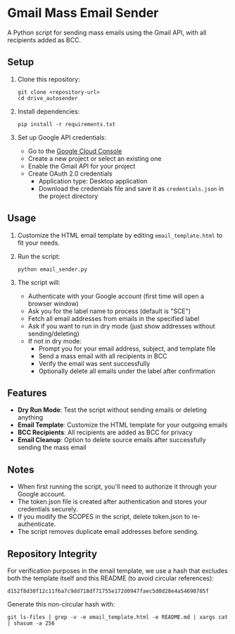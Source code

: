 # Gmail Mass Email Sender

A Python script for sending mass emails using the Gmail API, with all recipients added as BCC.

## Setup

1. Clone this repository:
   ```
   git clone <repository-url>
   cd drive_autosender
   ```

2. Install dependencies:
   ```
   pip install -r requirements.txt
   ```

3. Set up Google API credentials:
   - Go to the [Google Cloud Console](https://console.cloud.google.com/)
   - Create a new project or select an existing one
   - Enable the Gmail API for your project
   - Create OAuth 2.0 credentials
     - Application type: Desktop application
     - Download the credentials file and save it as `credentials.json` in the project directory

## Usage

1. Customize the HTML email template by editing `email_template.html` to fit your needs.

2. Run the script:
   ```
   python email_sender.py
   ```

3. The script will:
   - Authenticate with your Google account (first time will open a browser window)
   - Ask you for the label name to process (default is "SCE")
   - Fetch all email addresses from emails in the specified label
   - Ask if you want to run in dry mode (just show addresses without sending/deleting)
   - If not in dry mode:
     - Prompt you for your email address, subject, and template file
     - Send a mass email with all recipients in BCC
     - Verify the email was sent successfully
     - Optionally delete all emails under the label after confirmation

## Features

- **Dry Run Mode**: Test the script without sending emails or deleting anything
- **Email Template**: Customize the HTML template for your outgoing emails
- **BCC Recipients**: All recipients are added as BCC for privacy
- **Email Cleanup**: Option to delete source emails after successfully sending the mass email

## Notes

- When first running the script, you'll need to authorize it through your Google account.
- The token.json file is created after authentication and stores your credentials securely.
- If you modify the SCOPES in the script, delete token.json to re-authenticate.
- The script removes duplicate email addresses before sending. 

## Repository Integrity

For verification purposes in the email template, we use a hash that excludes both the template itself and this README (to avoid circular references):
```
d152f8d30f12c11f6a7c9dd718df71755e172d0947faec5d0d28e4a54690785f
```

Generate this non-circular hash with:
```
git ls-files | grep -v -e email_template.html -e README.md | xargs cat | shasum -a 256
``` 